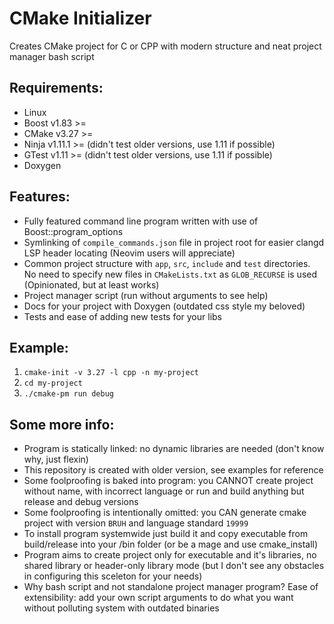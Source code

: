 # CMake Initializer
Creates CMake project for C or CPP with modern structure and neat project manager bash script
## Requirements:
- Linux
- Boost v1.83   >=
- CMake v3.27   >=
- Ninja v1.11.1 >= (didn't test older versions, use 1.11 if possible)
- GTest v1.11   >= (didn't test older versions, use 1.11 if possible)
- Doxygen
## Features:
- Fully featured command line program written with use of Boost::program_options
- Symlinking of ```compile_commands.json``` file in project root for easier clangd LSP header locating (Neovim users will appreciate)
- Common project structure with ```app```, ```src```, ```include``` and ```test``` directories. No need to specify new files in ```CMakeLists.txt``` as ```GLOB_RECURSE``` is used (Opinionated, but at least works)
- Project manager script (run without arguments to see help)
- Docs for your project with Doxygen (outdated css style my beloved)
- Tests and ease of adding new tests for your libs 
## Example:
1) ```cmake-init -v 3.27 -l cpp -n my-project```
2) ```cd my-project```
3) ```./cmake-pm run debug```
## Some more info:
- Program is statically linked: no dynamic libraries are needed (don't know why, just flexin)
- This repository is created with older version, see examples for reference
- Some foolproofing is baked into program: you CANNOT create project without name, with incorrect language or run and build anything but release and debug versions
- Some foolproofing is intentionally omitted: you CAN generate cmake project with version ```BRUH``` and language standard ```19999```
- To install program systemwide just build it and copy executable from build/release into your /bin folder (or be a mage and use cmake_install)
- Program aims to create project only for executable and it's libraries, no shared library or header-only library mode (but I don't see any obstacles in configuring this sceleton for your needs)
- Why bash script and not standalone project manager program? Ease of extensibility: add your own script arguments to do what you want without polluting system with outdated binaries
